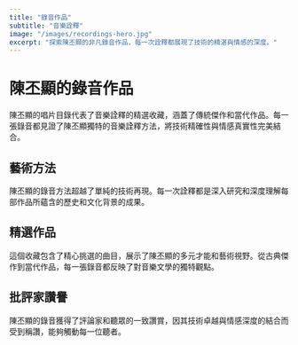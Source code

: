 ```yaml
---
title: "錄音作品"
subtitle: "音樂詮釋"
image: "/images/recordings-hero.jpg"
excerpt: "探索陳丕顯的非凡錄音作品，每一次詮釋都展現了技術的精湛與情感的深度。"
---
```


# 陳丕顯的錄音作品

陳丕顯的唱片目錄代表了音樂詮釋的精選收藏，涵蓋了傳統傑作和當代作品。每一張錄音都見證了陳丕顯獨特的音樂詮釋方法，將技術精確性與情感真實性完美結合。

## 藝術方法

陳丕顯的錄音方法超越了單純的技術再現。每一次詮釋都是深入研究和深度理解每部作品所蘊含的歷史和文化背景的成果。

## 精選作品

這個收藏包含了精心挑選的曲目，展示了陳丕顯的多元才能和藝術視野。從古典傑作到當代作品，每一張錄音都反映了對音樂文學的獨特觀點。

## 批評家讚譽

陳丕顯的錄音獲得了評論家和聽眾的一致讚賞，因其技術卓越與情感深度的結合而受到稱讚，能夠觸動每一位聽者。